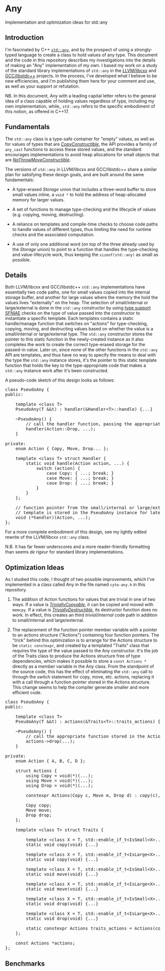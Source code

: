 # Any
Implementation and optimization ideas for std::any

<a name="introduction"></a>
## Introduction

I'm fascinated by C++ [`std::any`](https://en.cppreference.com/w/cpp/utility/any), and by the prospect of using a strongly-typed language to create a class to hold values of any type. This document and the code in this repository describes my investigations into the details of making an "Any" implementation of my own. I based my work on a study of the standard library implementations of `std::any` in the [LLVM/libcxx](https://github.com/llvm-mirror/libcxx/blob/master/include/any) and [GCC/libstdc++](https://github.com/gcc-mirror/gcc/blob/master/libstdc%2B%2B-v3/include/std/any) projects. In the process, I've developed what I believe to be new efficiencies, and I'm publishing them here for your comment and use, as well as your support or refutation.

NB. In this document, Any with a leading capital letter refers to the general idea of a class capable of holding values regardless of type, including my own implementation, while_ `std::any` refers to the specific embodiment of this notion, as offered in C++17.

## Fundamentals

The `std::any` class is a type-safe container for "empty" values, as well as for values of types that are _[CopyConstructible](https://en.cppreference.com/w/cpp/named_req/CopyConstructible)_, the API provides a family of `any_cast` functions to access these stored values, and the standard encourages implementations to avoid heap allocations for small objects that are _[NoThrowMoveConstructible](https://en.cppreference.com/w/cpp/types/is_move_constructible)_.

The versions of `std::any` in LLVM/libcxx and GCC/libstdc++ share a similar plan for satisfying these design goals, and are built around the same fundamentals: 

* A type-erased _Storage_ union that includes a three-word buffer to store small values inline, a `void *` to hold the address of heap-allocated memory for larger values.

* A set of functions to manage type-checking and the lifecycle of values (e.g. copying, moving, destructing).

* A reliance on templates and compile-time checks to choose code paths to handle values of different types, thus limiting the need for runtime checks and the associated computation.

* A use of only one additional word (on top of the three already used by the _Storage_ union) to point to a function that handles the type-checking and value-lifecycle work, thus keeping the `sizeof(std::any)` as small as possible.

## Details

Both LLVM/libcxx and GCC/libstdc++ `std::any` implementations have essentially two code paths, one for small values copied into the internal storage buffer, and another for large values where the memory the hold the values lives "externally" on the heap. The selection of small/internal or large/external is done in the `std::any` constructor by using [type support](https://en.cppreference.com/w/cpp/types) [SFNIAE](https://en.cppreference.com/w/cpp/language/sfinae) checks on the type of value passed into the constructor to instantiate a specific template. Each templates contains a static handle/manage function that switches on "actions" for type-checking, copying, moving, and destructing values based on whether the value is a small/internal or large/external type. The `std::any` constructor stores the pointer to this static function in the newly-created instance as it also completes the work to create the correct type-erased storage for the passed-in value. Later on, since none of the other functions in the `std::any` API are templates, and thus have no way to specify the means to deal with the type the `std::any` instance stores, it's the pointer to this static template function that holds the key to the type-appropriate code that makes a `std::any` instance work after it's been constructed.

A pseudo-code sketch of this design looks as follows:

<pre>
class PseudoAny {
public:
    
    template &lt;class T&gt; 
    PseudoAny(T &&t) : handler(&Handler&lt;T&gt;::handle) {...}

    ~PseudoAny() {
        // call the handler function, passing the appropriate action code
        handler(Action::Drop, ...);
    }

private:
    enum Action { Copy, Move, Drop... };

    template &lt;class T&gt; struct Handler {
        static void handle(Action action, ...) {
            switch (action) {
                case Copy: { ...; break; }
                case Move: { ...; break; }
                case Drop: { ...; break; }
            }
        }
    };
    
    // function pointer from the small/internal or large/external 
    // template is stored in the PseudoAny instance for later use
    void (*handler)(Action, ...);
};
</pre>

For a more complete embodiment of this design, see my lightly edited rewrite of the LLVM/libcxx `std::any` class. 

N.B. It has far fewer underscores and a more reader-friendly formatting than seems _de rigeur_ for standard library implementations.

## Optimization Ideas

As I studied this code, I thought of two possible improvements, which I've implemented in a class called Any in the file named `cyto-any.h` in this repository.

1. The addition of Action functions for values that are trivial in one of two ways. If a value is [_TriviallyCopyable_](https://en.cppreference.com/w/cpp/types/is_trivially_copyable), it can be copied and moved with `memcpy`. If a value is [_TriviallyDestructible_](https://en.cppreference.com/w/cpp/types/is_destructible), its destructor function does no work. In effect, this creates an third _trivial/internal_ code path in addition to small/internal and large/external.

2. The replacement of the function pointer member variable with a pointer to an actions structure ("Actions") containing four function pointers. The "trick" behind this optimization is to arrange for the Actions structure to be `static constexpr`, and created by a templated "Traits" class that requires the type of the value passed to the Any constructor. It's the job of the Traits class to produce the Actions structure free of type dependencies, which makes it possible to store a `const Actions *` directly as a member variable in the Any class. From the standpoint of the source code, this has the effect of eliminating the `std::any` call to through the switch statement for copy, move, etc. actions, replacing it with a call through a function pointer stored in the Actions structure. This change seems to help the compiler generate smaller and more efficient code.

<pre>
class PseudoAny {
public:
    
    template &lt;class T&gt; 
    PseudoAny(T &&t) : actions(&Traits&lt;T&gt;::traits_actions) {}

    ~PseudoAny() {
        // call the appropriate function stored in the Actions struct
        actions->drop(...);
    }

private:
    enum Action { A, B, C, D };

    struct Actions {
        using Copy = void(*)(...);
        using Move = void(*)(...);
        using Drop = void(*)(...);
        
        constexpr Actions(Copy c, Move m, Drop d) : copy(c), move(m), drop(d) {}
        
        Copy copy;
        Move move;
        Drop drop;
    };

    template &lt;class T&gt; struct Traits {
        
        template &lt;class X = T, std::enable_if_t&lt;IsSmall&lt;X&gt;...&gt;
        static void copy(void) {...}
        
        template &lt;class X = T, std::enable_if_t&lt;IsLarge&lt;X&gt;...&gt;
        static void copy(void) {...}

        template &lt;class X = T, std::enable_if_t&lt;IsSmall&lt;X&gt;...&gt;
        static void move(void) {...}
        
        template &lt;class X = T, std::enable_if_t&lt;IsLarge&lt;X&gt;...&gt;
        static void move(void) {...}

        template &lt;class X = T, std::enable_if_t&lt;IsSmall&lt;X&gt;...&gt;
        static void drop(void) {...}
        
        template &lt;class X = T, std::enable_if_t&lt;IsLarge&lt;X&gt;...&gt;
        static void drop(void) {...}
        
        static constexpr Actions traits_actions = Actions(copy&lt;T&gt;, move&lt;T&gt;, drop&lt;T&gt;);
    };
    
    const Actions *actions;
};
</pre>


## Benchmarks




